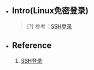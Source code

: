* ## Intro(Linux免密登录)

    > [?] 参考：[SSH登录](../../network/ssh.md#ssh登录)

* ## Reference
    1. [SSH登录](../../network/ssh.md#ssh登录)